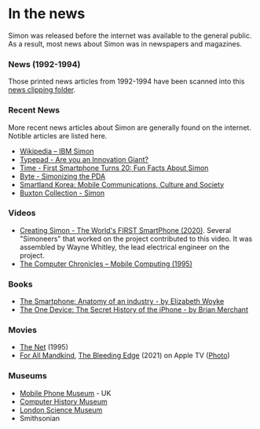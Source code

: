 # In the news
Simon was released before the internet was available to the general public. As a result, most news about Simon was in newspapers
and magazines. 

### News (1992-1994)
Those printed news articles from 1992-1994 have been scanned into this 
[news clipping folder](https://github.com/simoneer/history/tree/master/News_clippings).

### Recent News
More recent news articles about Simon are generally found on the internet. Notible articles are listed here. 

* [Wikipedia – IBM Simon](https://en.wikipedia.org/wiki/IBM_Simon)
* [Typepad - Are you an Innovation Giant?](https://dux.typepad.com/dux/2011/07/are-you-an-innovation-giant-.html)
* [Time - First Smartphone Turns 20: Fun Facts About Simon](https://web.archive.org/web/20140819083729/http://time.com/3137005/first-smartphone-ibm-simon/)
* [Byte - Simonizing the PDA](https://web.archive.org/web/19990221174856/http://byte.com/art/9412/sec11/art3.htm)
* [Smartland Korea: Mobile Communications, Culture and Society](https://books.google.com/books?id=SjKNDgAAQBAJ&pg=PA34#v=onepage&q&f=false)
* [Buxton Collection - Simon](https://www.microsoft.com/buxtoncollection/detail.aspx?id=40&from=http%3A%2F%2Fresearch.microsoft.com%2Fen-us%2Fum%2Fpeople%2Fbibuxton%2Fbuxtoncollection%2Fdetail.aspx%3Fid%3D40)

### Videos
* [Creating Simon - The World's FIRST SmartPhone (2020)](https://www.youtube.com/watch?v=sZ9MzhTybCI). 
Several "Simoneers" that worked on the project contributed to this video. It was assembled by Wayne Whitley, the lead electrical engineer on the project.
* [The Computer Chronicles – Mobile Computing (1995)](https://www.youtube.com/watch?v=S8Mgc8dYLr0)

### Books
* [The Smartphone: Anatomy of an industry - by Elizabeth Woyke](https://www.amazon.com/Smartphone-Anatomy-Industry-Elizabeth-Woyke-ebook/dp/B00JZBE6KU/ref=sr_1_1?dchild=1&keywords=The+Smartphone%3A+Anatomy+of+an+industry&qid=1591652444&sr=8-1)
* [The One Device: The Secret History of the iPhone - by Brian Merchant](https://www.amazon.com/gp/product/B01LWRN0KI)

### Movies
* [The Net](https://www.imdb.com/title/tt0113957/) (1995)
* [For All Mandkind](https://www.imdb.com/title/tt7772588/), [The Bleeding Edge](https://www.imdb.com/title/tt13417002/) (2021) on Apple TV ([Photo](https://www.imdb.com/title/tt13417002/mediaviewer/rm3295008001/))

### Museums
* [Mobile Phone Museum](https://www.mobilephonemuseum.com/phone-detail/ibm-simon) - UK
* [Computer History Museum](https://www.computerhistory.org/collections/catalog/102711516)
* [London Science Museum](https://collection.sciencemuseumgroup.org.uk/objects/co8362946/simon-mobile-communicator-1994-1995-pda)
* Smithsonian
